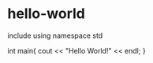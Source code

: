 # hello-world
include <iostream>
  using namespace std
  
  int main{
  cout << "Hello World!" << endl;
  }
